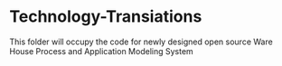 # Technology-Transiations
This folder will occupy the code for newly designed open source Ware House Process and Application Modeling System
